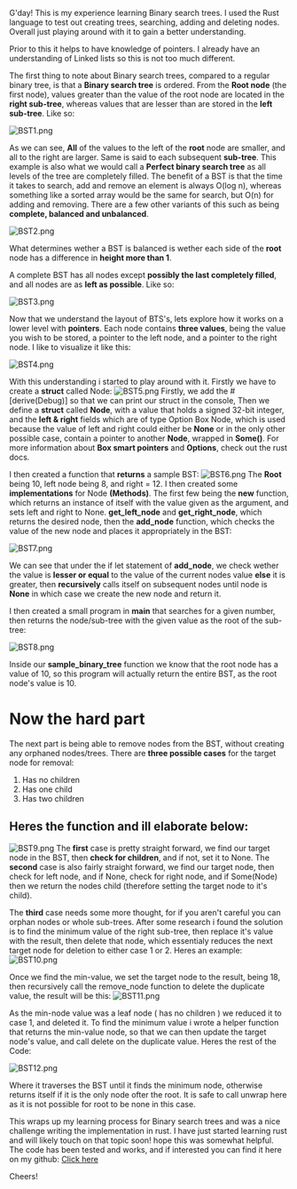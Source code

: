 G'day! This is my experience learning Binary search trees. I used the Rust language to test out creating trees, searching, adding and deleting nodes. Overall just playing around with it to gain a better understanding.

Prior to this it helps to have knowledge of pointers. I already have an understanding of Linked lists so this is not too much different.

The first thing to note about Binary search trees, compared to a regular binary tree, is that a **Binary search tree** is ordered. From the **Root node** (the first node), values greater than the value of the root node are located in the **right sub-tree**, whereas values that are lesser than are stored in the **left sub-tree**. Like so:

![BST1.png](/assets/BST1.png)

As we can see, **All** of the values to the left of the **root** node are smaller, and all to the right are larger. Same is said to each subsequent **sub-tree**. This example is also what we would call a **Perfect binary search tree** as all levels of the tree are completely filled. The benefit of a BST is that the time it takes to search, add and remove an element is always O(log n), whereas something like a sorted array would be the same for search, but O(n) for adding and removing. There are a few other variants of this such as being **complete, balanced and unbalanced**.

![BST2.png](/assets/BST2.png)

What determines wether a BST is balanced is wether each side of the **root** node has a difference in **height more than 1**.

A complete BST has all nodes except **possibly the last completely filled**, and all nodes are as **left as possible**. Like so:

![BST3.png](/assets/BST3.png)

Now that we understand the layout of BTS's, lets explore how it works on a lower level with **pointers**. Each node contains **three values**, being the value you wish to be stored, a pointer to the left node, and a pointer to the right node. I like to visualize it like this:

![BST4.png](/assets/BST4.png)

With this understanding i started to play around with it. Firstly we have to create a **struct** called Node:
![BST5.png](/assets/BST5.png)
Firstly, we add the #[derive(Debug)] so that we can print our struct in the console, Then we define a **struct** called **Node**, with a value that holds a signed 32-bit integer, and the **left & right** fields which are of type Option Box Node, which is used because the value of left and right could either be **None** or in the only other possible case, contain a pointer to another **Node**, wrapped in **Some()**. For more information about **Box smart pointers** and **Options**, check out the rust docs.

I then created a function that **returns** a sample BST:
![BST6.png](/assets/BST6.png)
The **Root** being 10, left node being 8, and right = 12. I then created some **implementations** for Node **(Methods)**. The first few being the **new** function, which returns an instance of itself with the value given as the argument, and sets left and right to None. **get_left_node** and **get_right_node**, which returns the desired node, then the **add_node** function, which checks the value of the new node and places it appropriately in the BST:

![BST7.png](/assets/BST7.png)

We can see that under the if let statement of **add_node**, we check wether the value is **lesser or equal** to the value of the current nodes value **else** it is greater, then **recursively** calls itself on subsequent nodes until node is **None** in which case we create the new node and return it.

I then created a small program in **main** that searches for a given number, then returns the node/sub-tree with the given value as the root of the sub-tree:

![BST8.png](/assets/BST8.png)

Inside our **sample_binary_tree** function we know that the root node has a value of 10, so this program will actually return the entire BST, as the root node's value is 10.

# Now the hard part

The next part is being able to remove nodes from the BST, without creating any orphaned nodes/trees. There are **three possible cases** for the target node for removal:

1. Has no children
2. Has one child
3. Has two children

## Heres the function and ill elaborate below:

![BST9.png](/assets/BST9.png)
The **first** case is pretty straight forward, we find our target node in the BST, then **check for children**, and if not, set it to None.
The **second** case is also fairly straight forward, we find our target node, then check for left node, and if None, check for right node, and if Some(Node) then we return the nodes child (therefore setting the target node to it's child).

The **third** case needs some more thought, for if you aren't careful you can orphan nodes or whole sub-trees. After some research i found the solution is to find the minimum value of the right sub-tree, then replace it's value with the result, then delete that node, which essentialy reduces the next target node for deletion to either case 1 or 2. Heres an example:
![BST10.png](/assets/BST10.png)

Once we find the min-value, we set the target node to the result, being 18, then recursively call the remove_node function to delete the duplicate value, the result will be this:
![BST11.png](/assets/BST11.png)

As the min-node value was a leaf node ( has no children ) we reduced it to case 1, and deleted it. To find the minimum value i wrote a helper function that returns the min-value node, so that we can then update the target node's value, and call delete on the duplicate value. Heres the rest of the Code:

![BST12.png](/assets/BST12.png)

Where it traverses the BST until it finds the minimum node, otherwise returns itself if it is the only node ofter the root. It is safe to call unwrap here as it is not possible for root to be none in this case.

This wraps up my learning process for Binary search trees and was a nice challenge writing the implementation in rust. I have just started learning rust and will likely touch on that topic soon! hope this was somewhat helpful. The code has been tested and works, and if interested you can find it here on my github: [Click here](https://github.com/liamkillingback/Rust_leet_code/tree/main/binary-search-tree)

Cheers!
